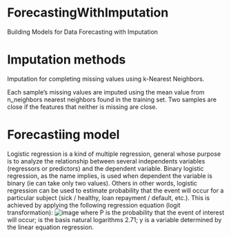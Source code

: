 # ForecastingWithImputation
Building Models for Data Forecasting with Imputation

# Imputation methods
Imputation for completing missing values using k-Nearest Neighbors.

Each sample’s missing values are imputed using the mean value from n_neighbors nearest neighbors found in the training set. 
Two samples are close if the features that neither is missing are close.

# Forecastiing model
Logistic regression is a kind of multiple regression, general
whose purpose is to analyze the relationship between several independents
variables (regressors or predictors) and the dependent variable. Binary
logistic regression, as the name implies, is used when dependent
the variable is binary (ie can take only two values). Others
in other words, logistic regression can be used to estimate probability
that the event will occur for a particular subject (sick / healthy,
loan repayment / default, etc.). This is achieved by applying the following
regression equation (logit transformation):
![image](https://user-images.githubusercontent.com/17165539/167123057-39aaf9c5-61fc-4b10-8b08-2738d871a0b0.png)
where P is the probability that the event of interest will occur; is the basis
natural logarithms 2.71; y is a variable determined by the linear equation
regression.
